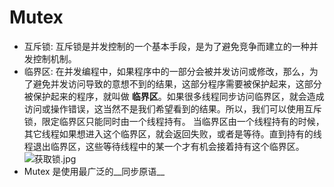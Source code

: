 # Mutex
* 互斥锁: 互斥锁是并发控制的一个基本手段，是为了避免竞争而建立的一种并发控制机制。
* 临界区: 在并发编程中，如果程序中的一部分会被并发访问或修改，那么，为了避免并发访问导致的意想不到的结果，这部分程序需要被保护起来，这部分被保护起来的程序，就叫做 __临界区__。如果很多线程同步访问临界区，就会造成访问或操作错误，这当然不是我们希望看到的结果。所以，我们可以使用互斥锁，限定临界区只能同时由一个线程持有。
当临界区由一个线程持有的时候，其它线程如果想进入这个临界区，就会返回失败，或者是等待。直到持有的线程退出临界区，这些等待线程中的某一个才有机会接着持有这个临界区。
![获取锁.jpg](https://i.loli.net/2021/04/01/Rj83gsfeLOZuS4p.jpg)
* Mutex 是使用最广泛的__同步原语__ 


